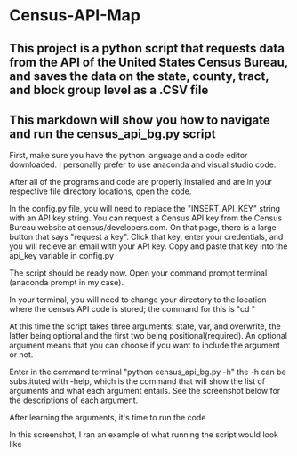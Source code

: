 # Census-API-Map
## This project is a python script that requests data from the API of the United States Census Bureau, and saves the data on the state, county, tract, and block group level as a .CSV file
## This markdown will show you how to navigate and run the census_api_bg.py script

First, make sure you have the python language and a code editor downloaded. I personally prefer to use anaconda and visual studio code.

After all of the programs and code are properly installed and are in your respective file directory locations, open the code.

In the config.py file, you will need to replace the "INSERT_API_KEY" string with an API key string. You can request a Census API key from the Census Bureau website at census/developers.com. On that page, there is a large button that says "request a key". Click that key, enter your credentials, and you will recieve an email with your API key. Copy and paste that key into the api_key variable in config.py

The script should be ready now. Open your command prompt terminal (anaconda prompt in my case).

In your terminal, you will need to change your directory to the location where the census API code is stored;
the command for this is "cd <your directory path>"
  
At this time the script takes three arguments: state, var, and overwrite, the latter being optional and the first two being positional(required). An optional argument means that you can choose if you want to include the argument or not.
  
Enter in the command terminal "python census_api_bg.py -h" the -h can be substituted with -help, which is the command that will show the list of arguments and what each argument entails. See the screenshot below for the descriptions of each argument.
  
 After learning the arguments, it's time to run the code
  
 In this screenshot, I ran an example of what running the script would look like
